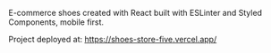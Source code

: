 E-commerce shoes created with React built with ESLinter and Styled Components, mobile first.

Project deployed at: https://shoes-store-five.vercel.app/
